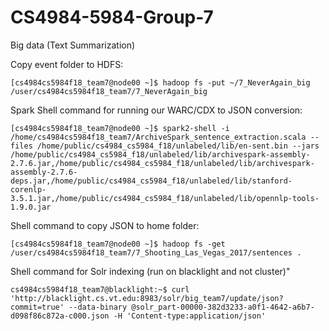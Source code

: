 # CS4984-5984-Group-7
Big data (Text Summarization)

Copy event folder to HDFS:
```console
[cs4984cs5984f18_team7@node00 ~]$ hadoop fs -put ~/7_NeverAgain_big /user/cs4984cs5984f18_team7/7_NeverAgain_big
```

Spark Shell command for running our WARC/CDX to JSON conversion:

```console
[cs4984cs5984f18_team7@node00 ~]$ spark2-shell -i /home/cs4984cs5984f18_team7/ArchiveSpark_sentence_extraction.scala --files /home/public/cs4984_cs5984_f18/unlabeled/lib/en-sent.bin --jars /home/public/cs4984_cs5984_f18/unlabeled/lib/archivespark-assembly-2.7.6.jar,/home/public/cs4984_cs5984_f18/unlabeled/lib/archivespark-assembly-2.7.6-deps.jar,/home/public/cs4984_cs5984_f18/unlabeled/lib/stanford-corenlp-3.5.1.jar,/home/public/cs4984_cs5984_f18/unlabeled/lib/opennlp-tools-1.9.0.jar
```

Shell command to copy JSON to home folder:

```console
[cs4984cs5984f18_team7@node00 ~]$ hadoop fs -get /user/cs4984cs5984f18_team7/7_Shooting_Las_Vegas_2017/sentences .
```

Shell command for Solr indexing (run on blacklight and not cluster)"

```console
cs4984cs5984f18_team7@blacklight:~$ curl 'http://blacklight.cs.vt.edu:8983/solr/big_team7/update/json?commit=true' --data-binary @solr_part-00000-382d3233-a0f1-4642-a6b7-d098f86c872a-c000.json -H 'Content-type:application/json'
